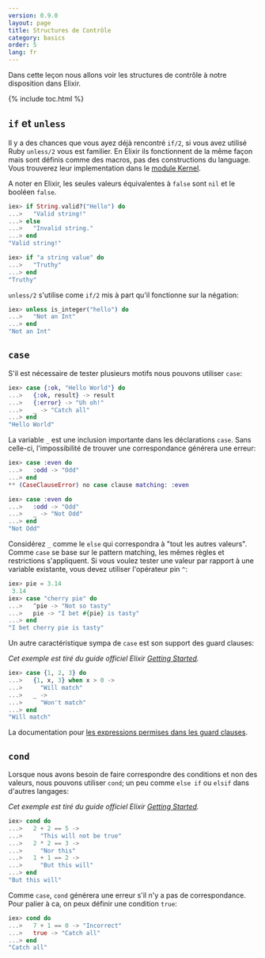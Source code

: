 ```yaml
---
version: 0.9.0
layout: page
title: Structures de Contrôle
category: basics
order: 5
lang: fr
---
```


Dans cette leçon nous allons voir les structures de contrôle à notre disposition dans Elixir.

{% include toc.html %}

## `if` et `unless`

Il y a des chances que vous ayez déjà rencontré `if/2`, si vous avez utilisé Ruby `unless/2` vous est familier. En Elixir ils fonctionnent de la même façon mais sont définis comme des macros, pas des constructions du language. Vous trouverez leur implementation dans le [module Kernel](https://hexdocs.pm/elixir/Kernel.html).

A noter en Elixir, les seules valeurs équivalentes à `false` sont `nil` et le booléen `false`.

```elixir
iex> if String.valid?("Hello") do
...>   "Valid string!"
...> else
...>   "Invalid string."
...> end
"Valid string!"

iex> if "a string value" do
...>   "Truthy"
...> end
"Truthy"
```

`unless/2` s'utilise come `if/2` mis à part qu'il fonctionne sur la négation:

```elixir
iex> unless is_integer("hello") do
...>   "Not an Int"
...> end
"Not an Int"
```

## `case`

S'il est nécessaire de tester plusieurs motifs nous pouvons utiliser `case`:

```elixir
iex> case {:ok, "Hello World"} do
...>   {:ok, result} -> result
...>   {:error} -> "Uh oh!"
...>   _ -> "Catch all"
...> end
"Hello World"
```

La variable `_` est une inclusion importante dans les déclarations `case`. Sans celle-ci, l'impossibilité de trouver une correspondance générera une erreur:

```elixir
iex> case :even do
...>   :odd -> "Odd"
...> end
** (CaseClauseError) no case clause matching: :even

iex> case :even do
...>   :odd -> "Odd"
...>   _ -> "Not Odd"
...> end
"Not Odd"
```

Considérez `_` comme le `else` qui correspondra à "tout les autres valeurs".
Comme `case` se base sur le pattern matching, les mêmes règles et restrictions s'appliquent. Si vous voulez tester une valeur par rapport à une variable existante, vous devez utiliser l'opérateur pin `^`:

```elixir
iex> pie = 3.14 
 3.14
iex> case "cherry pie" do
...>   ^pie -> "Not so tasty"
...>   pie -> "I bet #{pie} is tasty"
...> end
"I bet cherry pie is tasty"
```

Un autre caractéristique sympa de `case` est son support des guard clauses:

_Cet exemple est tiré du guide officiel Elixir [Getting Started](http://elixir-lang.org/getting-started/case-cond-and-if.html#case)._

```elixir
iex> case {1, 2, 3} do
...>   {1, x, 3} when x > 0 ->
...>     "Will match"
...>   _ ->
...>     "Won't match"
...> end
"Will match"
```

La documentation pour [les expressions permises dans les guard clauses](http://elixir-lang.org/getting-started/case-cond-and-if.html#expressions-in-guard-clauses).


## `cond`

Lorsque nous avons besoin de faire correspondre des conditions et non des valeurs, nous pouvons utiliser `cond`; un peu comme `else if` ou `elsif` dans d'autres langages:

_Cet exemple est tiré du guide officiel Elixir [Getting Started](http://elixir-lang.org/getting-started/case-cond-and-if.html#cond)._

```elixir
iex> cond do
...>   2 + 2 == 5 ->
...>     "This will not be true"
...>   2 * 2 == 3 ->
...>     "Nor this"
...>   1 + 1 == 2 ->
...>     "But this will"
...> end
"But this will"
```

Comme `case`, `cond` générera une erreur s'il n'y a pas de correspondance. Pour palier à ca, on peux définir une condition `true`:

```elixir
iex> cond do
...>   7 + 1 == 0 -> "Incorrect"
...>   true -> "Catch all"
...> end
"Catch all"
```
